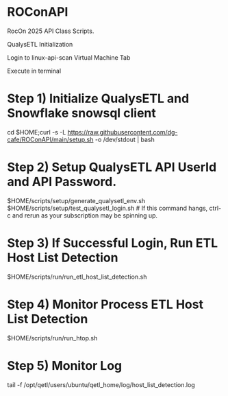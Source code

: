 # ROConAPI
RocOn 2025 API Class Scripts.


QualysETL Initialization 

Login to linux-api-scan Virtual Machine Tab

Execute in terminal
# Step 1) Initialize QualysETL and Snowflake snowsql client
cd $HOME;curl -s -L https://raw.githubusercontent.com/dg-cafe/ROConAPI/main/setup.sh -o /dev/stdout | bash 

# Step 2) Setup QualysETL API UserId and API Password.
$HOME/scripts/setup/generate_qualysetl_env.sh
$HOME/scripts/setup/test_qualysetl_login.sh                     # If this command hangs, ctrl-c and rerun as your subscription may be spinning up.

# Step 3) If Successful Login, Run ETL Host List Detection
$HOME/scripts/run/run_etl_host_list_detection.sh

# Step 4) Monitor Process ETL Host List Detection
$HOME/scripts/run/run_htop.sh

# Step 5) Monitor Log
 tail -f /opt/qetl/users/ubuntu/qetl_home/log/host_list_detection.log
